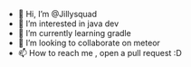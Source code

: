 - 👋 Hi, I’m @Jillysquad
- 👀 I’m interested in java dev
- 🌱 I’m currently learning gradle
- 💞️ I’m looking to collaborate on meteor
- 📫 How to reach me , open a pull request :D
